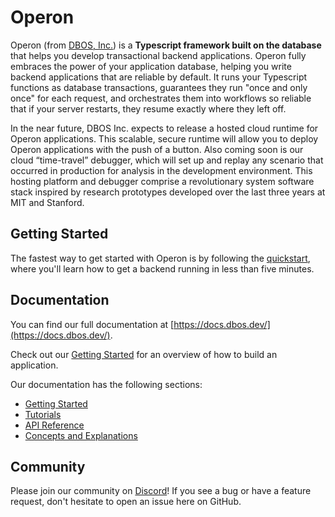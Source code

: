 # Operon

Operon (from [DBOS, Inc.](https://dbos.dev)) is a **Typescript framework built on the database** that helps you develop transactional backend applications.
Operon fully embraces the power of your application database, helping you write backend applications that are reliable by default.
It runs your Typescript functions as database transactions, guarantees they run "once and only once" for each request, and orchestrates them into workflows so reliable that if your server restarts, they resume exactly where they left off.

In the near future, DBOS Inc. expects to release a hosted cloud runtime for Operon applications.
This scalable, secure runtime will allow you to deploy Operon applications with the push of a button.
Also coming soon is our cloud “time-travel” debugger, which will set up and replay any scenario that occurred in production for analysis in the development environment.
This hosting platform and debugger comprise a revolutionary system software stack inspired by research prototypes developed over the last three years at MIT and Stanford.

## Getting Started

The fastest way to get started with Operon is by following the [quickstart](https://docs.dbos.dev/getting-started/quickstart), where you'll learn how to get a backend running in less than five minutes.

## Documentation

You can find our full documentation at [https://docs.dbos.dev/](https://docs.dbos.dev/).

Check out our [Getting Started](https://docs.dbos.dev/category/getting-started) for an overview of how to build an application.

Our documentation has the following sections:

- [Getting Started](https://docs.dbos.dev/category/getting-started)
- [Tutorials](https://docs.dbos.dev/category/tutorials)
- [API Reference](https://docs.dbos.dev/category/api-reference)
- [Concepts and Explanations](https://docs.dbos.dev/category/concepts-and-explanations)

## Community

Please join our community on [Discord](https://discord.gg/VrYtAZD5v)!  If you see a bug or have a feature request, don't hesitate to open an issue here on GitHub.